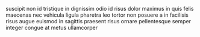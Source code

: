 suscipit non id tristique in dignissim odio id risus dolor maximus in quis felis
maecenas nec vehicula ligula pharetra leo tortor non posuere a in facilisis
risus augue euismod in sagittis praesent risus ornare pellentesque semper
integer congue at metus ullamcorper